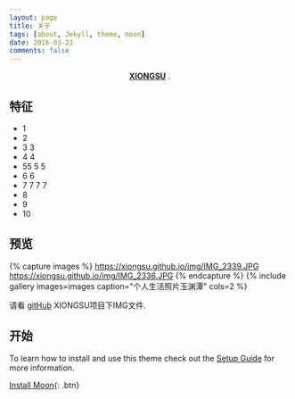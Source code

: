 ```yaml
---
layout: page
title: 关于
tags: [about, Jekyll, theme, moon]
date: 2016-03-21
comments: false
---
```

    
<center><a href="https://xiongsu.github.io/"><b>XIONGSU</b></a> .</center>

## 特征
* 1
* 2
* 3 3
* 4 4
* 55 5 5
* 6 6
* 7 7 7 7
* 8
* 9
* 10

## 预览

{% capture images %}
    https://xiongsu.github.io/img/IMG_2339.JPG
    https://xiongsu.github.io/img/IMG_2336.JPG
{% endcapture %}
{% include gallery images=images caption="个人生活照片玉渊潭" cols=2 %}

请看 [gitHub](https://xiongsu.github.io/) XIONGSU项目下IMG文件.

## 开始

To learn how to install and use this theme check out the [Setup Guide](https://xiongsu.github.io/) for more information.
      
[Install Moon](https://xiongsu.github.io/){: .btn}

